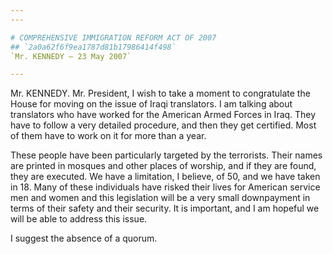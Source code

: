 ```yaml
---
---

# COMPREHENSIVE IMMIGRATION REFORM ACT OF 2007
## `2a0a62f6f9ea1787d81b17986414f498`
`Mr. KENNEDY — 23 May 2007`

---
```



Mr. KENNEDY. Mr. President, I wish to take a moment to congratulate 
the House for moving on the issue of Iraqi translators. I am talking 
about translators who have worked for the American Armed Forces in 
Iraq. They have to follow a very detailed procedure, and then they get 
certified. Most of them have to work on it for more than a year.

These people have been particularly targeted by the terrorists. Their 
names are printed in mosques and other places of worship, and if they 
are found, they are executed. We have a limitation, I believe, of 50, 
and we have taken in 18. Many of these individuals have risked their 
lives for American service men and women and this legislation will be a 
very small downpayment in terms of their safety and their security. It 
is important, and I am hopeful we will be able to address this issue.

I suggest the absence of a quorum.